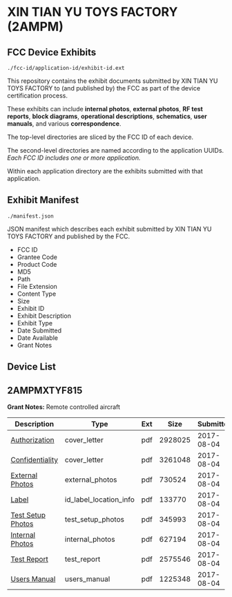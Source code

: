 # XIN TIAN YU TOYS FACTORY (2AMPM)
## FCC Device Exhibits

```
./fcc-id/application-id/exhibit-id.ext
```

This repository contains the exhibit documents submitted by XIN TIAN YU TOYS FACTORY to (and published by) the FCC as part of the device certification process.

These exhibits can include **internal photos**, **external photos**, **RF test reports**, **block diagrams**, **operational descriptions**, **schematics**, **user manuals**, and various **correspondence**.

The top-level directories are sliced by the FCC ID of each device.

The second-level directories are named according to the application UUIDs. *Each FCC ID includes one or more application.*

Within each application directory are the exhibits submitted with that application. 

## Exhibit Manifest

```
./manifest.json
```

JSON manifest which describes each exhibit submitted by XIN TIAN YU TOYS FACTORY and published by the FCC.

- FCC ID
- Grantee Code
- Product Code
- MD5
- Path
- File Extension
- Content Type
- Size
- Exhibit ID
- Exhibit Description
- Exhibit Type
- Date Submitted
- Date Available
- Grant Notes

## Device List
## 2AMPMXTYF815
**Grant Notes:** Remote controlled aircraft

| Description | Type | Ext | Size | Submitted | Available |
| ----------- | ---- | --- | ---- | --------- | --------- |
| [Authorization](2AMPMXTYF815/d640ff4332465ca7569f4e46e3dacaf2/3495969.pdf) | cover_letter | pdf | 2928025 | 2017-08-04 | 2017-08-04 |
| [Confidentiality](2AMPMXTYF815/d640ff4332465ca7569f4e46e3dacaf2/3495972.pdf) | cover_letter | pdf | 3261048 | 2017-08-04 | 2017-08-04 |
| [External Photos](2AMPMXTYF815/d640ff4332465ca7569f4e46e3dacaf2/3495976.pdf) | external_photos | pdf | 730524 | 2017-08-04 | 2017-08-04 |
| [Label](2AMPMXTYF815/d640ff4332465ca7569f4e46e3dacaf2/3495973.pdf) | id_label_location_info | pdf | 133770 | 2017-08-04 | 2017-08-04 |
| [Test Setup Photos](2AMPMXTYF815/d640ff4332465ca7569f4e46e3dacaf2/3495980.pdf) | test_setup_photos | pdf | 345993 | 2017-08-04 | 2017-08-04 |
| [Internal Photos](2AMPMXTYF815/d640ff4332465ca7569f4e46e3dacaf2/3495977.pdf) | internal_photos | pdf | 627194 | 2017-08-04 | 2017-08-04 |
| [Test Report](2AMPMXTYF815/d640ff4332465ca7569f4e46e3dacaf2/3495981.pdf) | test_report | pdf | 2575546 | 2017-08-04 | 2017-08-04 |
| [Users Manual](2AMPMXTYF815/d640ff4332465ca7569f4e46e3dacaf2/3495974.pdf) | users_manual | pdf | 1225348 | 2017-08-04 | 2017-08-04 |
